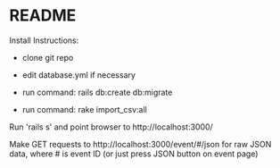 # README

Install Instructions:

* clone git repo

* edit database.yml if necessary

* run command: rails db:create db:migrate

* run command: rake import_csv:all

Run 'rails s' and point browser to http://localhost:3000/

Make GET requests to http://localhost:3000/event/#/json for raw JSON data, where # is event ID
(or just press JSON button on event page)
